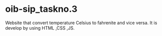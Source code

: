 # oib-sip_taskno.3
Website that convert temperature Celsius to fahrenite and vice versa.
It is develop by using HTML ,CSS ,JS.

